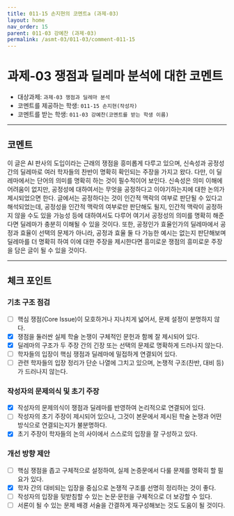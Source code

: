 ```yaml
---
title: 011-15 손지현의 코멘트a (과제-03) 
layout: home
nav_order: 15
parent: 011-03 강예찬 (과제-03)
permalink: /asmt-03/011-03/comment-011-15
---
```


# 과제-03 쟁점과 딜레마 분석에 대한 코멘트

- 대상과제: `과제-03 쟁점과 딜레마 분석`
- 코멘트를 제공하는 학생: `011-15 손지현(작성자)` 
- 코멘트를 받는 학생: `011-03 강예찬(코멘트를 받는 학생 이름)` 

---

## 코멘트

이 글은 AI 판사의 도입이라는 근래의 쟁점을 흥미롭게 다루고 있으며, 신속성과 공정성 간의 딜레마로 여러 학자들의 찬반이 명확히 확인되는 주장을 가지고 왔다. 다만, 이 딜레마에서는 단어의 의미를 명확히 하는 것이 필수적이어 보인다. 신속성은 의미 이해에 어려움이 없지만, 공정성에 대하여서는 무엇을 공정하다고 이야기하는지에 대한 논의가 제시되었으면 한다. 글에서는 공정하다는 것이 인간적 맥락의 여부로 판단될 수 있다고 해석되었는데, 공정성을 인간적 맥락의 여부로만 판단해도 될지, 인간적 맥락이 공정하지 않을 수도 있을 가능성 등에 대하여서도 다루어 여기서 공정성의 의미를 명확히 해준다면 딜레마가 충분히 이해될 수 있을 것이다. 또한, 공정인가 효율인가의 딜레마에서 공정과 효율이 선택의 문제가 아니라, 공정과 효율 둘 다 가능한 예시는 없는지 판단해보며 딜레마를 더 명확히 하여 이에 대한 주장을 제시한다면 흥미로운 쟁점의 흥미로운 주장을 담은 글이 될 수 있을 것이다.

---

## 체크 포인트

### **기초 구조 점검**
- [ ] 핵심 쟁점(Core Issue)이 모호하거나 지나치게 넓어서, 문제 설정이 분명하지 않다.
- [x] 쟁점을 둘러싼 실제 학술 논쟁이 구체적인 문헌과 함께 잘 제시되어 있다.
- [x] 딜레마의 구조가 두 주장 간의 긴장 또는 선택의 문제로 명확하게 드러나지 않는다.
- [ ] 학자들의 입장이 핵심 쟁점과 딜레마에 밀접하게 연결되어 있다.
- [ ] 관련 학자들의 입장 정리가 단순 나열에 그치고 있으며, 논쟁적 구조(찬반, 대비 등)가 드러나지 않는다.

### **작성자의 문제의식 및 초기 주장**
- [x] 작성자의 문제의식이 쟁점과 딜레마를 반영하여 논리적으로 연결되어 있다.
- [ ] 작성자의 초기 주장이 제시되어 있으나, 그것이 본문에서 제시된 학술 논쟁과 어떤 방식으로 연결되는지가 불분명하다.
- [x] 초기 주장이 학자들의 논의 사이에서 스스로의 입장을 잘 구성하고 있다.

### **개선 방향 제안**
- [ ] 핵심 쟁점을 좁고 구체적으로 설정하여, 실제 논증문에서 다룰 문제를 명확히 할 필요가 있다.
- [x] 학자 간의 대비되는 입장을 중심으로 논쟁적 구조를 선명히 정리하는 것이 좋다.
- [ ] 작성자의 입장을 뒷받침할 수 있는 논문·문헌을 구체적으로 더 보강할 수 있다.
- [ ] 서론이 될 수 있는 문제 배경 서술을 간결하게 재구성해보는 것도 도움이 될 것이다.
